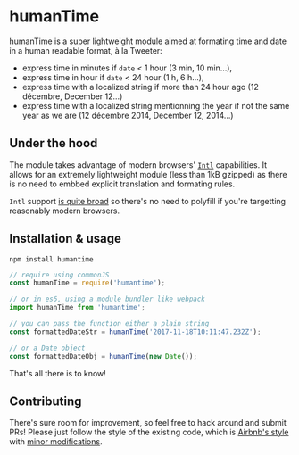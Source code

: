 # humanTime

humanTime is a super lightweight module aimed at formating time and date in a human readable format, à la Tweeter:
- express time in minutes if `date` < 1 hour (3 min, 10 min…),
- express time in hour if `date` < 24 hour (1 h, 6 h…),
- express time with a localized string if more than 24 hour ago (12 décembre, December 12…)
- express time with a localized string mentionning the year if not the same year as we are (12 décembre 2014, December 12, 2014…)

## Under the hood

The module takes advantage of modern browsers' [`Intl`](https://developer.mozilla.org/en-US/docs/Web/JavaScript/Reference/Global_Objects/Intl) capabilities. It allows for an extremely lightweight module (less than 1kB gzipped) as there is no need to embbed explicit translation and formating rules.

`Intl` support [is quite broad](https://caniuse.com/#feat=internationalization) so there's no need to polyfill if you're targetting reasonably modern browsers.

## Installation & usage

```
npm install humantime
```

```js
// require using commonJS
const humanTime = require('humantime');

// or in es6, using a module bundler like webpack
import humanTime from 'humantime';

// you can pass the function either a plain string
const formattedDateStr = humanTime('2017-11-18T10:11:47.232Z');

// or a Date object
const formattedDateObj = humanTime(new Date());
```

That's all there is to know!

## Contributing

There's sure room for improvement, so feel free to hack around and submit PRs!
Please just follow the style of the existing code, which is [Airbnb's style](http://airbnb.io/javascript/) with [minor modifications](.eslintrc).
